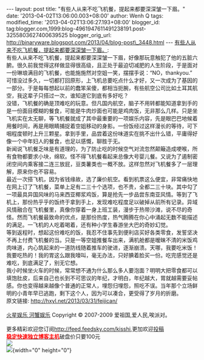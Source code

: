 --- layout: post title: "有些人从来不吃飞机餐，提起来都要深深皱一下眉。"
date: '2013-04-02T13:06:00.003+08:00' author: Wenh Q tags:
modified\_time: '2013-04-02T13:06:27.193+08:00' blogger\_id:
tag:blogger.com,1999:blog-4961947611491238191.post-3255803627400639525
blogger\_orig\_url:
http://binaryware.blogspot.com/2013/04/blog-post\_3448.html ---
[有些人从来不吃飞机餐，提起来都要深深皱一下眉。](http://hxyl.net/2013/03/31/feijican/):\
有些人从来不吃飞机餐，提起来都要深深皱一下眉，好像那玩意触犯了他的五脏六腑。很久前我觉得这样做显得很高级，且正处于最迫切减肥的人生阶段，于是面对一份琳琅满目的飞机餐，也能施施然对空姐一笑，摆摆手说：“NO，thankyou.”\
可惜没过多久，一切都打回原形，上飞机总要吃点什么才好，又一次成为了基因的一部分。于是每每想起以前的蠢笨呆傻，都相当扼腕，有些航空公司比如土耳其航空，我这辈子只搭过一次，谁知道它到底有多好吃？\
没错，飞机餐的确是顶难吃的玩意。但凡国内航空，脑子不用转都能知道拿到手的是一份面目模糊的餐食，可能是牛肉炒面也可能是鸡肉饭，无非那么几样。只是坐飞机实在太无聊，等飞机餐就成了其中最重要的一项娱乐内容，先是眼巴巴地候着用餐时间，再是用眼睛捕捉着空姐移动的身影。一份饭经过这样漫长的等待，可下咽程度顿时上升三颗星。拿到手里，品尝着这份味道实在挑不出什么错，平庸得好像一个中年妇人的餐食，也足以感慨，聊胜于无。\
新闻说飞机餐乏味是有道理的，为了防止吃的时候空气对流忽然颠簸造成哽喉，所有食物都要求小块，绵软。怪不得飞机餐看起来总像大号婴儿餐。又说为了遏制密闭空间内乘客接二连三放屁，豆类薯类也一概不放。这样忽然对飞机餐多了一层理解，原来你也不容易。\
最近一次搭飞机，因为省钱缘故，选了廉价航空。看到机票这么便宜，非常痛快地在网上订了飞机餐，菜单上足有二三十个选项，也不贵，全都二三十块。其中勾了一项最具异国风味的马来西亚椰浆鸡饭，算是抢先一步品尝东南亚风情。等到了飞机上，那份热乎乎的饭终于拿到手上，发现难吃程度足以破掉从前所有记录。异域风情融合在飞机餐里，真像你穿着一身上班工装，漫步于热带沙滩，说不尽的奇怪。然而飞机餐最致命的优点，是那份热度，热气腾腾在你心中涌起无数不能描述的满足。一飞机的人吃着喝着，还有种小学生春游坐大巴的奇妙幻觉。\
等到返程时，想起这份难吃的饭，我忍不住事先到便利店买好各类零食，发誓坚决不再上付费飞机餐的当。只是一等空姐推餐车出来，满机舱都是暧昧不清的米饭鸡肉味道，内心筑起来的一道防线随着推车的驶进，逐渐崩溃。天哪，我要吃米饭！我要吃热的！我的胃这么跟我嚎叫，毫无办法，只好腆着脸买一份。吃完感觉还是难吃，到底满足了，别无它想。\
我小时候坐火车的时候，常常想不通为什么那么多人要泡面？明明大把零食都可以填饱肚皮，后来自己也长到不可思议的年纪，才明白，年纪越大，胃就越需要妥帖感。你也变得越来越像个普通的正常人，埋怨归埋怨，照吃不误。当年那个立场鲜明的小青年早已逃跑，剩下这个人，因为可以凑合，更受得了岁月的折磨。\
原文链接: <http://hxyl.net/2013/03/31/feijican/>\
\
[火星娱乐 河蟹娱乐](http://hxyl.net/) Copyright © 2007-2009
爱祖国,爱人民,唉派对。\
\
更多精彩欢迎您订阅<http://feed.feedsky.com/kisshi>,更加欢迎[投稿](http://hxyl.net/delivery/)\
[**<span
style="color: red;">稳定快速独立博客主机</span>**](http://www.gegehost.com/)破盘价只要100元\
![](http://img.tongji.linezing.com/922164/tongji.gif)\
![](http://www1.feedsky.com/t1/727156178/kisshi/feedsky/s.gif?r=http://hxyl.net/2013/03/31/feijican/){width="0"
height="0"}
